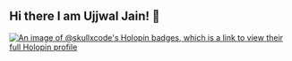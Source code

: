 ## Hi there I am Ujjwal Jain! 👋

[![An image of @skullxcode's Holopin badges, which is a link to view their full Holopin profile](https://holopin.me/skullxcode)](https://holopin.io/@skullxcode)

<!--
**skullxcode/skullxcode** is a ✨ _special_ ✨ repository because its `README.md` (this file) appears on your GitHub profile.

Here are some ideas to get you started:

- 🔭 I’m currently working on ...
- 🌱 I’m currently learning ...
- 👯 I’m looking to collaborate on ...
- 🤔 I’m looking for help with ...
- 💬 Ask me about ...
- 📫 How to reach me: ...
- 😄 Pronouns: ...
- ⚡ Fun fact: ...
-->
